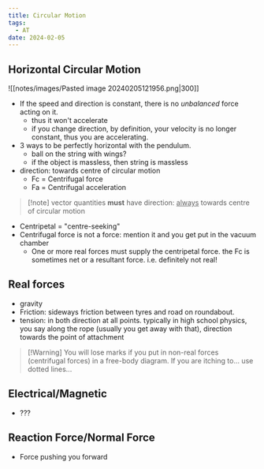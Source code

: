 ```yaml
---
title: Circular Motion
tags:
  - AT
date: 2024-02-05
---
```

## Horizontal Circular Motion
![[notes/images/Pasted image 20240205121956.png|300]]
- If the speed and direction is constant, there is no *unbalanced* force acting on it.
	- thus it won't accelerate
	- if you change direction, by definition, your velocity is no longer constant, thus you are accelerating.
- 3 ways to be perfectly horizontal with the pendulum.
	- ball on the string with wings?
	- if the object is massless, then string is massless
- direction: towards centre of circular motion
	- Fc = Centrifugal force
	- Fa = Centrifugal acceleration
>[!note] vector quantities **must** have direction: <u>always</u> towards centre of circular motion

- Centripetal = "centre-seeking"
- Centrifugal force is not a force: mention it and you get put in the vacuum chamber
	- One or more real forces must supply the centripetal force. the Fc is sometimes net or a resultant force. i.e. definitely not real!
## Real forces
- gravity
- Friction: sideways friction between tyres and road on roundabout.
- tension: in both direction at all points. typically in high school physics, you say along the rope (usually you get away with that), direction towards the point of attachment

>[!Warning] You will lose marks if you put in non-real forces (centrifugal forces) in a free-body diagram. If you are itching to... use dotted lines...

## Electrical/Magnetic
- ???

## Reaction Force/Normal Force
- Force pushing you forward